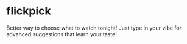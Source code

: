# flickpick
Better way to choose what to watch tonight! Just type in your vibe for advanced suggestions that learn your taste!
